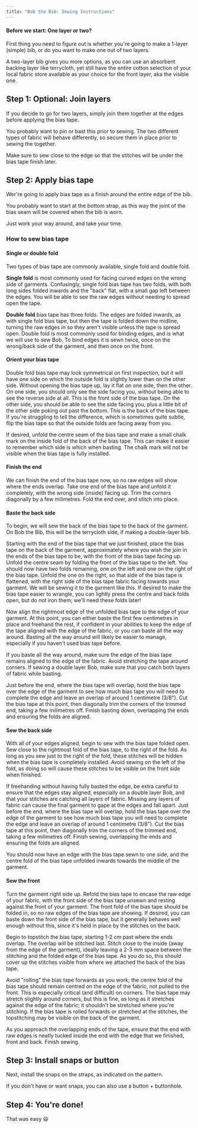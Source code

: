 ```yaml
---
title: "Bob the Bib: Sewing Instructions"
---
```


<Note>

#### Before we start: One layer or two?

First thing you need to figure out is whether you're going to make a 1-layer (simple) bib,
or do you want to make one out of two layers.

A two-layer bib gives you more options, as you can use an absorbent backing layer like
terrycloth, yet still have the entire cotton selection of your local fabric store available
as your choice for the front layer, aka the visible one.

</Note>
 
## Step 1: Optional: Join layers

If you decide to go for two layers, simply join them together at the edges before applying
the bias tape.

You probably want to pin or bast this prior to sewing. The two different types of fabric
will behave differently, so secure them in place prior to sewing the together.

Make sure to sew close to the edge so that the stitches will be under the bias tape
finish later.


## Step 2: Apply bias tape

Wer're going to apply bias tape as a finish around the entire edge of the bib.

You probably want to start at the bottom strap, as this way the joint of the bias
seam will be covered when the bib is worn.

Just work your way around, and take your time.

### How to sew bias tape

<Note>

#### Single or double fold
Two types of bias tape are commonly available, single fold and double fold.

**Single fold** is most commonly used for facing curved edges on the wrong side of garments. Confusingly, single fold bias tape has two folds, with both long sides folded inwards and the "back" flat, with a small gap left between the edges. You will be able to see the raw edges without needing to spread open the tape. 

**Double fold** bias tape has three folds. The edges are folded inwards, as with single fold bias tape, but then the tape is folded down the midline, turning the raw edges in so they aren't visible unless the tape is spread open. Double fold is most commonly used for binding edges, and is what we will use to sew Bob. To bind edges it is sewn twice, once on the wrong/back side of the garment, and then once on the front.
</Note>


#### Orient your bias tape
Double fold bias tape may look symmetrical on first inspection, but it will have one side on which the outside fold is slightly lower than on the other side. Without opening the bias tape up, lay it flat on one side, then the other. On one side, you should only see the side facing you, without being able to see the reverse side at all. This is the front side of the bias tape. On the other side, you should be able to see the side facing you, plus a little bit of the other side poking out past the bottom. This is the back of the bias tape. If you're struggling to tell the difference, which is sometimes quite subtle, flip the bias tape so that the outside folds are facing away from you.

If desired, unfold the centre seam of the bias tape and make a small chalk mark on the inside fold of the back of the bias tape. This can make it easier to remember which side is which when basting. The chalk mark will not be visible when the bias tape is fully installed.

#### Finish the end
We can finish the end of the bias tape now, so no raw edges will show where the ends overlap. Take one end of the bias tape and unfold it completely, with the wrong side (inside) facing up. Trim the corners diagonally by a few milimetres. Fold the end over, and stitch into place.

#### Baste the back side
To begin, we will sew the back of the bias tape to the back of the garment. On Bob the Bib, this will be the terrycloth side, if making a double-layer bib.

Starting with the end of the bias tape that we just finished, place the bias tape on the back of the garment, approximately where you wish the join in the ends of the bias tape to be, with the front of the bias tape facing up. Unfold the centre seam by folding the front of the bias tape to the left. You should now have two folds remaining, one on the left and one on the right of the bias tape. Unfold the one on the right, so that side of the bias tape is flattened, with the right side of the bias tape fabric facing towards your garment. We will be sewing it to the garment like this. If desired to make the bias tape easier to wrangle, you can lightly press the centre and back folds open, but do not iron them; we'll need these folds later!

Now align the rightmost edge of the unfolded bias tape to the edge of your garment. At this point, you can either baste the first few centimetres in place and freehand the rest, if confident in your abilities to keep the edge of the tape aligned with the edge of the fabric, or you can baste all the way around. Basting all the way around will likely be easier to manage, especially if you haven't used bias tape before.

If you baste all the way around, make sure the edge of the bias tape remains aligned to the edge of the fabric. Avoid stretching the tape around corners. If sewing a double layer Bob, make sure that you catch both layers of fabric while basting.

Just before the end, where the bias tape will overlap, hold the bias tape over the edge of the garment to see how much bias tape you will need to complete the edge and leave an overlap of around 1 centimetre (3/8"). Cut the bias tape at this point, then diagonally trim the corners of the trimmed end, taking a few milimetres off. Finish basting down, overlapping the ends and ensuring the folds are aligned.


#### Sew the back side
With all of your edges aligned, begin to sew with the bias tape folded open. Sew close to the rightmost fold of the bias tape, to the right of the fold. As long as you sew just to the right of the fold, these stitches will be hidden when the bias tape is completely installed. Avoid sewing on the left of the fold, as doing so will cause these stitches to be visible on the front side when finished. 

If freehanding without having fully basted the edge, be extra careful to ensure that the edges stay aligned, especially on a double layer Bob, and that your stitches are catching all layers of fabric. Missing any layers of fabric can cause the final garment to gape at the edges and fall apart. Just before the end, where the bias tape will overlap, hold the bias tape over the edge of the garment to see how much bias tape you will need to complete the edge and leave an overlap of around 1 centimetre (3/8"). Cut the bias tape at this point, then diagonally trim the corners of the trimmed end, taking a few milimetres off. Finish sewing, overlapping the ends and ensuring the folds are aligned.

You should now have an edge with the bias tape sewn to one side, and the centre fold of the bias tape unfolded inwards towards the middle of the garment.

#### Sew the front
Turn the garment right side up. Refold the bias tape to encase the raw edge of your fabric, with the front side of the bias tape unsewn and resting against the front of your garment. The front fold of the bias tape should be folded in, so no raw edges of the bias tape are showing. If desired, you can baste down the front side of the bias tape, but it generally behaves well enough without this, since it's held in place by the stitches on the back.

Begin to topstitch the bias tape, starting 1-2 cm past where the ends overlap. The overlap will be stitched last. Stitch close to the inside (away from the edge of the garment), ideally leaving a 2-3 mm space between the stitching and the folded edge of the bias tape. As you do so, this should cover up the stitches visible from where we attached the back of the bias tape.

Avoid "rolling" the bias tape forwards as you work; the centre fold of the bias tape should remain centred on the edge of the fabric, not pulled to the front. This is especially critical (and difficult) on corners. The bias tape may stretch slightly around corners, but this is fine, as long as it stretches against the edge of the fabric; it shouldn't be stretched where you're stitching. If the bias tape is rolled forwards or stretched at the stitches, the topstitching may be visible on the back of the garment.

As you approach the overlapping ends of the tape, ensure that the end with raw edges is neatly tucked inside the end with the edge that we finished, front and back. Finish sewing.

## Step 3: Install snaps or button

Next, install the snaps on the straps, as indicated on the pattern. 

If you don't have or want snaps, you can also use a button + buttonhole.


## Step 4: You're done!

That was easy 😃

